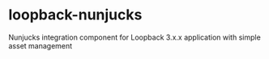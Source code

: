 # loopback-nunjucks
Nunjucks integration component for Loopback 3.x.x application with simple asset management 
